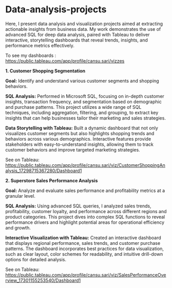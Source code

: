 # Data-analysis-projects

Here, I present data analysis and visualization projects aimed at extracting actionable insights from business data. My work demonstrates the use of advanced SQL for deep data analysis, paired with Tableau to deliver interactive, storytelling dashboards that reveal trends, insights, and performance metrics effectively.

To see my dashboards : https://public.tableau.com/app/profile/cansu.sari/vizzes

**1. Customer Shopping Segmentation**

**Goal:** Identify and understand various customer segments and shopping behaviors.

**SQL Analysis:** Performed in Microsoft SQL, focusing on in-depth customer insights, transaction frequency, and segmentation based on demographic and purchase patterns. This project utilizes a wide range of SQL techniques, including aggregation, filtering, and grouping, to extract key insights that can help businesses tailor their marketing and sales strategies.

**Data Storytelling with Tableau:** Built a dynamic dashboard that not only visualizes customer segments but also highlights shopping trends and behaviors across various demographics. Interactive features provide stakeholders with easy-to-understand insights, allowing them to track customer behaviors and improve targeted marketing strategies.

See on Tableau: https://public.tableau.com/app/profile/cansu.sari/viz/CustomerShoppingAnalysis_17298715367280/Dashboard1

**2. Superstore Sales Performance Analysis**

**Goal:** Analyze and evaluate sales performance and profitability metrics at a granular level.

**SQL Analysis:** Using advanced SQL queries, I analyzed sales trends, profitability, customer loyalty, and performance across different regions and product categories. This project dives into complex SQL functions to reveal performance drivers and highlight potential areas for operational efficiency and growth.

**Interactive Visualization with Tableau:** Created an interactive dashboard that displays regional performance, sales trends, and customer purchase patterns. The dashboard incorporates best practices for data visualization, such as clear layout, color schemes for readability, and intuitive drill-down options for detailed analysis.

See on Tableau: https://public.tableau.com/app/profile/cansu.sari/viz/SalesPerformanceOverview_17301155253540/Dashboard1
